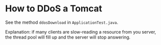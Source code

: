 How to DDoS a Tomcat
===========================

See the method `ddosDownload` in `ApplicationTest.java`.

Explanation: if many clients are slow-reading a resource from you server, the thread pool will fill up and the server will stop answering. 
